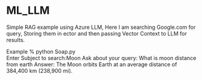 # ML_LLM
Simple RAG example using Azure LLM, Here I am searching Google.com for query, Storing them in ector  and then passing Vector Context to LLM for results.


Example
 % python Soap.py                                
Enter Subject to search:Moon
Ask about your query: What is moon distance from earth
Answer: The Moon orbits Earth at an average distance of 384,400 km (238,900 mi).
